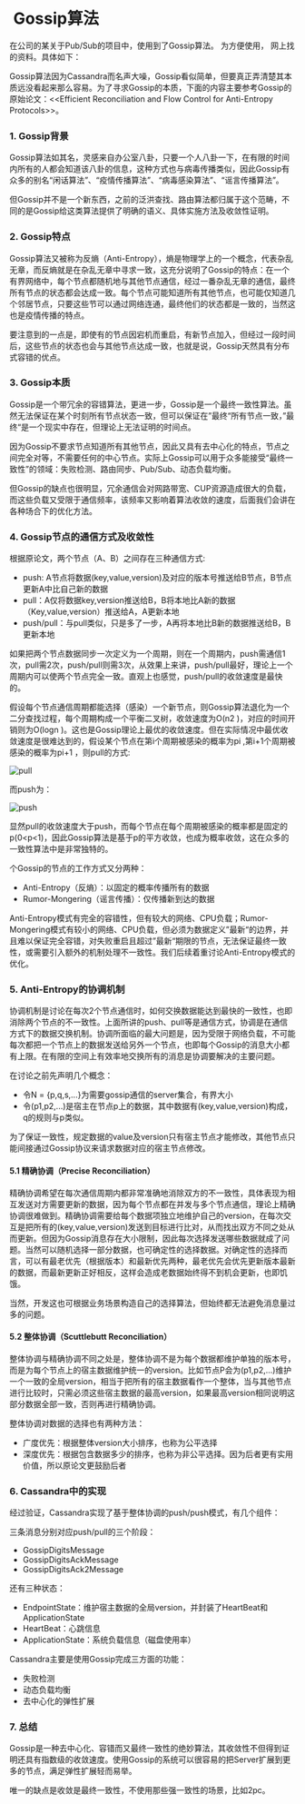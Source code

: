 #  Gossip算法

在公司的某关于Pub/Sub的项目中，使用到了Gossip算法。 为方便使用， 网上找的资料。具体如下：



Gossip算法因为Cassandra而名声大噪，Gossip看似简单，但要真正弄清楚其本质远没看起来那么容易。为了寻求Gossip的本质，下面的内容主要参考Gossip的原始论文：&lt;&lt;Efficient Reconciliation and Flow Control for Anti-Entropy Protocols&gt;&gt;。

### 1. Gossip背景

Gossip算法如其名，灵感来自办公室八卦，只要一个人八卦一下，在有限的时间内所有的人都会知道该八卦的信息，这种方式也与病毒传播类似，因此Gossip有众多的别名“闲话算法”、“疫情传播算法”、“病毒感染算法”、“谣言传播算法”。

但Gossip并不是一个新东西，之前的泛洪查找、路由算法都归属于这个范畴，不同的是Gossip给这类算法提供了明确的语义、具体实施方法及收敛性证明。

### 2. Gossip特点

Gossip算法又被称为反熵（Anti-Entropy），熵是物理学上的一个概念，代表杂乱无章，而反熵就是在杂乱无章中寻求一致，这充分说明了Gossip的特点：在一个有界网络中，每个节点都随机地与其他节点通信，经过一番杂乱无章的通信，最终所有节点的状态都会达成一致。每个节点可能知道所有其他节点，也可能仅知道几个邻居节点，只要这些节可以通过网络连通，最终他们的状态都是一致的，当然这也是疫情传播的特点。

要注意到的一点是，即使有的节点因宕机而重启，有新节点加入，但经过一段时间后，这些节点的状态也会与其他节点达成一致，也就是说，Gossip天然具有分布式容错的优点。

### 3. Gossip本质

Gossip是一个带冗余的容错算法，更进一步，Gossip是一个最终一致性算法。虽然无法保证在某个时刻所有节点状态一致，但可以保证在”最终“所有节点一致，”最终“是一个现实中存在，但理论上无法证明的时间点。

因为Gossip不要求节点知道所有其他节点，因此又具有去中心化的特点，节点之间完全对等，不需要任何的中心节点。实际上Gossip可以用于众多能接受“最终一致性”的领域：失败检测、路由同步、Pub/Sub、动态负载均衡。

但Gossip的缺点也很明显，冗余通信会对网路带宽、CUP资源造成很大的负载，而这些负载又受限于通信频率，该频率又影响着算法收敛的速度，后面我们会讲在各种场合下的优化方法。

### 4. Gossip节点的通信方式及收敛性

根据原论文，两个节点（A、B）之间存在三种通信方式:

* push: A节点将数据\(key,value,version\)及对应的版本号推送给B节点，B节点更新A中比自己新的数据
* pull：A仅将数据key,version推送给B，B将本地比A新的数据（Key,value,version）推送给A，A更新本地
* push/pull：与pull类似，只是多了一步，A再将本地比B新的数据推送给B，B更新本地

如果把两个节点数据同步一次定义为一个周期，则在一个周期内，push需通信1次，pull需2次，push/pull则需3次，从效果上来讲，push/pull最好，理论上一个周期内可以使两个节点完全一致。直观上也感觉，push/pull的收敛速度是最快的。

假设每个节点通信周期都能选择（感染）一个新节点，则Gossip算法退化为一个二分查找过程，每个周期构成一个平衡二叉树，收敛速度为O\(n2 \)，对应的时间开销则为O\(logn \)。这也是Gossip理论上最优的收敛速度。但在实际情况中最优收敛速度是很难达到的，假设某个节点在第i个周期被感染的概率为pi ,第i+1个周期被感染的概率为pi+1 ，则pull的方式:

![](http://hi.csdn.net/p_w_upload/201103/24/411087_1300980169Ite8.jpg "pull")

而push为：

![](http://hi.csdn.net/p_w_upload/201103/24/411087_1300980416Zoy1.jpg "push")

显然pull的收敛速度大于push，而每个节点在每个周期被感染的概率都是固定的p\(0&lt;p&lt;1\)，因此Gossip算法是基于p的平方收敛，也成为概率收敛，这在众多的一致性算法中是非常独特的。

个Gossip的节点的工作方式又分两种：

* Anti-Entropy（反熵）：以固定的概率传播所有的数据
* Rumor-Mongering（谣言传播）：仅传播新到达的数据

Anti-Entropy模式有完全的容错性，但有较大的网络、CPU负载；Rumor-Mongering模式有较小的网络、CPU负载，但必须为数据定义”最新“的边界，并且难以保证完全容错，对失败重启且超过”最新“期限的节点，无法保证最终一致性，或需要引入额外的机制处理不一致性。我们后续着重讨论Anti-Entropy模式的优化。

### 5. Anti-Entropy的协调机制

协调机制是讨论在每次2个节点通信时，如何交换数据能达到最快的一致性，也即消除两个节点的不一致性。上面所讲的push、pull等是通信方式，协调是在通信方式下的数据交换机制。协调所面临的最大问题是，因为受限于网络负载，不可能每次都把一个节点上的数据发送给另外一个节点，也即每个Gossip的消息大小都有上限。在有限的空间上有效率地交换所有的消息是协调要解决的主要问题。

在讨论之前先声明几个概念：

* 令N = {p,q,s,...}为需要gossip通信的server集合，有界大小
* 令\(p1,p2,...\)是宿主在节点p上的数据，其中数据有\(key,value,version\)构成，q的规则与p类似。

为了保证一致性，规定数据的value及version只有宿主节点才能修改，其他节点只能间接通过Gossip协议来请求数据对应的宿主节点修改。

#### 5.1 精确协调（Precise Reconciliation）

精确协调希望在每次通信周期内都非常准确地消除双方的不一致性，具体表现为相互发送对方需要更新的数据，因为每个节点都在并发与多个节点通信，理论上精确协调很难做到。精确协调需要给每个数据项独立地维护自己的version，在每次交互是把所有的\(key,value,version\)发送到目标进行比对，从而找出双方不同之处从而更新。但因为Gossip消息存在大小限制，因此每次选择发送哪些数据就成了问题。当然可以随机选择一部分数据，也可确定性的选择数据。对确定性的选择而言，可以有最老优先（根据版本）和最新优先两种，最老优先会优先更新版本最新的数据，而最新更新正好相反，这样会造成老数据始终得不到机会更新，也即饥饿。

当然，开发这也可根据业务场景构造自己的选择算法，但始终都无法避免消息量过多的问题。

#### 5.2 整体协调（Scuttlebutt Reconciliation）

整体协调与精确协调不同之处是，整体协调不是为每个数据都维护单独的版本号，而是为每个节点上的宿主数据维护统一的version。比如节点P会为\(p1,p2,...\)维护一个一致的全局version，相当于把所有的宿主数据看作一个整体，当与其他节点进行比较时，只需必须这些宿主数据的最高version，如果最高version相同说明这部分数据全部一致，否则再进行精确协调。

整体协调对数据的选择也有两种方法：

* 广度优先：根据整体version大小排序，也称为公平选择
* 深度优先：根据包含数据多少的排序，也称为非公平选择。因为后者更有实用价值，所以原论文更鼓励后者

### 6. Cassandra中的实现

经过验证，Cassandra实现了基于整体协调的push/push模式，有几个组件：

三条消息分别对应push/pull的三个阶段：

* GossipDigitsMessage
* GossipDigitsAckMessage
* GossipDigitsAck2Message

还有三种状态：

* EndpointState：维护宿主数据的全局version，并封装了HeartBeat和ApplicationState
* HeartBeat：心跳信息
* ApplicationState：系统负载信息（磁盘使用率）

Cassandra主要是使用Gossip完成三方面的功能：

* 失败检测
* 动态负载均衡
* 去中心化的弹性扩展

### 7. 总结

Gossip是一种去中心化、容错而又最终一致性的绝妙算法，其收敛性不但得到证明还具有指数级的收敛速度。使用Gossip的系统可以很容易的把Server扩展到更多的节点，满足弹性扩展轻而易举。

唯一的缺点是收敛是最终一致性，不使用那些强一致性的场景，比如2pc。

